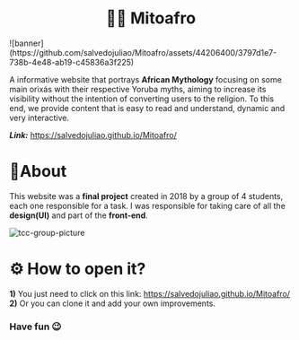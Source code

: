 <h1 align="center"> ✊🏾 Mitoafro </h1>
![banner](https://github.com/salvedojuliao/Mitoafro/assets/44206400/3797d1e7-738b-4e48-ab19-c45836a3f225)



A informative website that portrays **African Mythology** focusing on some main orixás with their respective Yoruba myths, aiming to increase its visibility without the intention of converting users to the religion. To this end, we provide content that is easy to read and understand, dynamic and very interactive.

_**Link:**_ https://salvedojuliao.github.io/Mitoafro/ 

# 📌About
This website was a **final project** created in 2018 by a group of 4 students, each one responsible for a task. I was responsible for taking care of all the **design(UI)** and part of the **front-end**.

![tcc-group-picture](https://github.com/salvedojuliao/Mitoafro/assets/44206400/9b22a39b-8c9e-4d60-a08d-faa1d5b0e40c)

# ⚙️ How to open it?
**1)** You just need to click on this link: https://salvedojuliao.github.io/Mitoafro/  
**2)** Or you can clone it and add your own improvements.

### Have fun 😉
